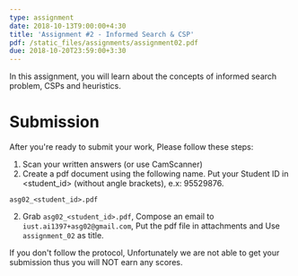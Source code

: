 ```yaml
---
type: assignment
date: 2018-10-13T9:00:00+4:30
title: 'Assignment #2 - Informed Search & CSP'
pdf: /static_files/assignments/assignment02.pdf
due: 2018-10-20T23:59:00+3:30
---
```

In this assignment, you will learn about the concepts of informed search problem, CSPs and heuristics.

# Submission
After you're ready to submit your work, Please follow these steps:
1. Scan your written answers (or use CamScanner)
2. Create a pdf document using the following name. Put your Student ID in \<student_id> (without angle brackets), e.x: 95529876. 
```
asg02_<student_id>.pdf
```
2. Grab ```asg02_<student_id>.pdf```, Compose an email to `iust.ai1397+asg02@gmail.com`, Put the pdf file in attachments and Use `assignment_02` as title.

If you don't follow the protocol, Unfortunately we are not able to get your submission thus you will NOT earn any scores.